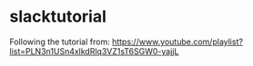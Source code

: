 # slacktutorial

Following the tutorial from: https://www.youtube.com/playlist?list=PLN3n1USn4xlkdRlq3VZ1sT6SGW0-yajjL

